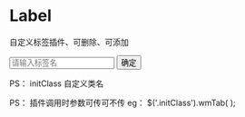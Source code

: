# Label
自定义标签插件、可删除、可添加

<div class="initClass tab-box clearfix">
    <div class="tab-view fl clearfix"> </div>
    <div class="tab-add fl">
        <div class="line line1"></div>
        <div class="line line2"></div>
    </div>
    <div class="tab-alert">
        <div class="tab-alert-view clearfix">
            <input class="tab-input fl" type="text" value="" placeholder="请输入标签名">
            <input class="tab-submit fl" type="submit" value="确定">
        </div>
    </div>
</div>

PS：
initClass 自定义类名

<script>
    var arr = ['标签一', '标签二'];
    $('.initClass').wmTab( arr );
</script>

PS：
插件调用时参数可传可不传
eg：
$('.initClass').wmTab(  );
